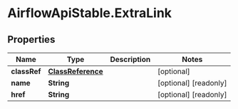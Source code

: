 # AirflowApiStable.ExtraLink

## Properties

Name | Type | Description | Notes
------------ | ------------- | ------------- | -------------
**classRef** | [**ClassReference**](ClassReference.md) |  | [optional] 
**name** | **String** |  | [optional] [readonly] 
**href** | **String** |  | [optional] [readonly] 


